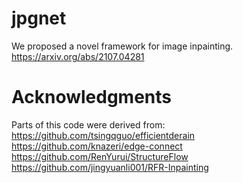 # jpgnet
We proposed a novel framework for image inpainting. https://arxiv.org/abs/2107.04281


# Acknowledgments
Parts of this code were derived from:
https://github.com/tsingqguo/efficientderain <br>
https://github.com/knazeri/edge-connect <br>
https://github.com/RenYurui/StructureFlow
https://github.com/jingyuanli001/RFR-Inpainting
